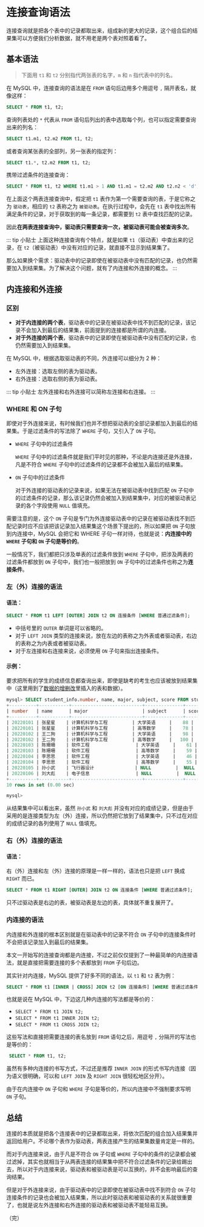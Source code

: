 # 连接查询语法

连接查询就是把各个表中的记录都取出来，组成新的更大的记录，这个组合后的结果集可以方便我们分析数据，就不用老是两个表对照着看了。

## 基本语法

> 下面用 `t1` 和 `t2` 分别指代两张表的名字，`m` 和 `n` 指代表中的列名。

在 MySQL 中，连接查询的语法是在 `FROM` 语句后边用多个用逗号 `,` 隔开表名，就像这样：

```sql
SELECT * FROM t1, t2;
```

查询列表处的 `*` 代表从 `FROM` 语句后列出的表中选取每个列，也可以指定需要查询出来的列名：

```sql
SELECT t1.m1, t2.m2 FROM t1, t2;
```

或者查询某张表的全部列，另一张表的指定列：

```sql
SELECT t1.*, t2.m2 FROM t1, t2;
```

携带过滤条件的连接查询：

```sql
SELECT * FROM t1, t2 WHERE t1.m1 > 1 AND t1.m1 = t2.m2 AND t2.n2 < 'd';
```

在上面这个两表连接查询中，假定把 `t1` 表作为第一个需要查询的表，于是它称之为 `驱动表`，相应的 `t2` 表称之为 `被驱动表`。在执行过程中，会先在 `t1` 表中找出所有满足条件的记录，对于获取到的每一条记录，都需要到 `t2` 表中查找匹配的记录。

因此**在两表连接查询中，驱动表只需要查询一次，被驱动表可能会被查询多次**。

::: tip 小贴士
上面这种连接查询有个特点，就是如果 `t1`（驱动表）中查出来的记录，在 `t2`（被驱动表）中没有对应的记录，就直接不显示到结果集了。

那么如果换个需求：驱动表中的记录即使在被驱动表中没有匹配的记录，也仍然需要加入到结果集。为了解决这个问题，就有了内连接和外连接的概念。
:::

## 内连接和外连接

### 区别

* **对于内连接的两个表**，驱动表中的记录在被驱动表中找不到匹配的记录，该记录不会加入到最后的结果集，前面提到的连接都是所谓的内连接。
* **对于外连接的两个表**，驱动表中的记录即使在被驱动表中没有匹配的记录，也仍然需要加入到结果集。

在 MySQL 中，根据选取驱动表的不同，外连接可以细分为 2 种：

* 左外连接：选取左侧的表为驱动表。
* 右外连接：选取右侧的表为驱动表。

::: tip 小贴士
左外连接和右外连接可以简称左连接和右连接。
:::

### WHERE 和 ON 子句

即使对于外连接来说，有时候我们也并不想把驱动表的全部记录都加入到最后的结果集。于是过滤条件的写法除了 `WHERE` 子句，又引入了 `ON` 子句。

* `WHERE` 子句中的过滤条件

  `WHERE` 子句中的过滤条件就是我们平时见的那种，不论是内连接还是外连接，凡是不符合 `WHERE` 子句中的过滤条件的记录都不会被加入最后的结果集。

* `ON` 子句中的过滤条件

  对于外连接的驱动表的记录来说，如果无法在被驱动表中找到匹配 `ON` 子句中的过滤条件的记录，那么该记录仍然会被加入到结果集中，对应的被驱动表记录的各个字段使用 `NULL` 值填充。

需要注意的是，这个 `ON` 子句是专门为外连接驱动表中的记录在被驱动表找不到匹配记录时应不应该把该记录加入结果集这个场景下提出的，所以如果把 `ON` 子句放到内连接中，MySQL 会把它和 WHERE 子句一样对待，也就是说：**内连接中的 `WHERE` 子句和 `ON` 子句是等价的**。

一般情况下，我们都把只涉及单表的过滤条件放到 `WHERE` 子句中，把涉及两表的过滤条件都放到 `ON` 子句中，我们也一般把放到 `ON` 子句中的过滤条件也称之为**连接条件**。

### 左（外）连接的语法

#### 语法：

```sql
SELECT * FROM t1 LEFT [OUTER] JOIN t2 ON 连接条件 [WHERE 普通过滤条件];
```

* 中括号里的 `OUTER` 单词是可以省略的。
* 对于 `LEFT JOIN` 类型的连接来说，放在左边的表称之为外表或者驱动表，右边的表称之为内表或者被驱动表。
* 对于左连接和右连接来说，必须使用 `ON` 子句来指出连接条件。

#### 示例：

要求把所有的学生的成绩信息都查询出来，即使是缺考的考生也应该被放到结果集中（这里用到了[数据的增删改](/backend/mysql/data-insert-delete-update/)里插入的表和数据）。

```sql
mysql> SELECT student_info.number, name, major, subject, score FROM student_info LEFT JOIN student_score ON student_info.number = student_score.number;
+----------+-----------+--------------------------+--------------+-------+
| number   | name      | major                    | subject      | score |
+----------+-----------+--------------------------+--------------+-------+
| 20220101 | 张星星    | 计算机科学与工程         | 大学英语     |    88 |
| 20220101 | 张星星    | 计算机科学与工程         | 高等数学     |    78 |
| 20220102 | 王二狗    | 计算机科学与工程         | 大学英语     |    98 |
| 20220102 | 王二狗    | 计算机科学与工程         | 高等数学     |   100 |
| 20220103 | 陈珊珊    | 软件工程                 | 大学英语     |    61 |
| 20220103 | 陈珊珊    | 软件工程                 | 高等数学     |    59 |
| 20220104 | 李思思    | 软件工程                 | 大学英语     |    46 |
| 20220104 | 李思思    | 软件工程                 | 高等数学     |    55 |
| 20220105 | 孙小武    | 飞行器设计               | NULL         |  NULL |
| 20220106 | 刘大彪    | 电子信息                 | NULL         |  NULL |
+----------+-----------+--------------------------+--------------+-------+
10 rows in set (0.00 sec)

mysql>
```

从结果集中可以看出来，虽然 `孙小武` 和 `刘大彪` 并没有对应的成绩记录，但是由于采用的是连接类型为左（外）连接，所以仍然把它放到了结果集中，只不过在对应的成绩记录的各列使用了 `NULL` 值填充。

### 右（外）连接的语法

#### 语法：

右（外）连接和左（外）连接的原理是一样一样的，语法也只是把 `LEFT` 换成 `RIGHT` 而已。

```sql
SELECT * FROM t1 RIGHT [OUTER] JOIN t2 ON 连接条件 [WHERE 普通过滤条件];
```

只不过驱动表是右边的表，被驱动表是左边的表，具体就不重复展开了。

### 内连接的语法

内连接和外连接的根本区别就是在驱动表中的记录不符合 `ON` 子句中的连接条件时不会把该记录加入到最后的结果集。

本文一开始写的连接查询都是内连接，不过之前仅仅提到了一种最简单的内连接语法，就是直接把需要连接的多个表都放到 `FROM` 子句后边。

其实针对内连接，MySQL 提供了好多不同的语法，以 `t1` 和 `t2` 表为例：

```sql
SELECT * FROM t1 [INNER | CROSS] JOIN t2 [ON 连接条件] [WHERE 普通过滤条件];
```

也就是说在 MySQL 中，下边这几种内连接的写法都是等价的：

* `SELECT * FROM t1 JOIN t2;`
* `SELECT * FROM t1 INNER JOIN t2;`
* `SELECT * FROM t1 CROSS JOIN t2;`

这些写法和直接把需要连接的表名放到 `FROM` 语句之后，用逗号 `,` 分隔开的写法也是等价的：

```sql
 SELECT * FROM t1, t2;
```

虽然有多种内连接的书写方式，不过还是推荐 `INNER JOIN` 的形式书写内连接（因为语义很明确，可以和 `LEFT JOIN` 及 `RIGHT JOIN` 很轻松地区分开）。

由于在内连接中 `ON` 子句和 `WHERE` 子句是等价的，所以内连接中不强制要求写明 `ON` 子句。

## 总结

连接的本质就是把各个连接表中的记录都取出来，将依次匹配的组合加入结果集并返回给用户。不论哪个表作为驱动表，两表连接产生的结果集数量肯定是一样的。

而对于内连接来说，由于凡是不符合 `ON` 子句或 `WHERE` 子句中的条件的记录都会被过滤掉，其实也就相当于从两表连接的结果集中把不符合过滤条件的记录给踢出去，所以对于内连接来说，驱动表和被驱动表是可以互换的，并不会影响最后的查询结果。

但是对于外连接来说，由于驱动表中的记录即使在被驱动表中找不到符合 `ON` 子句连接条件的记录也会被加入结果集，所以此时驱动表和被驱动表的关系就很重要了，也就是说左外连接和右外连接的驱动表和被驱动表不能轻易互换。

（完）
